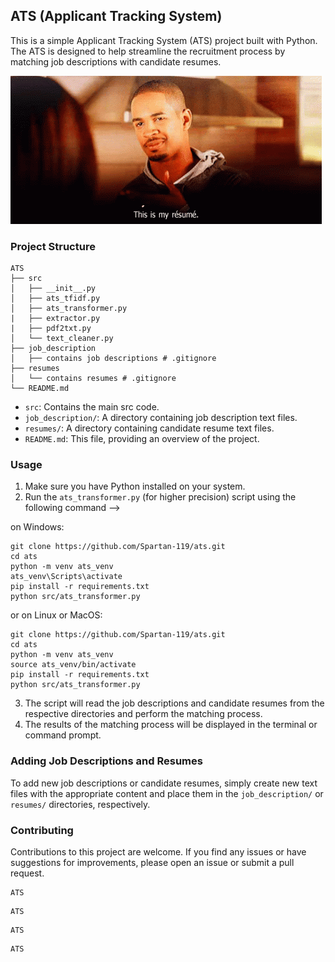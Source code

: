 ## ATS (Applicant Tracking System)

This is a simple Applicant Tracking System (ATS) project built with Python. The ATS is designed to help streamline the recruitment process by matching job descriptions with candidate resumes.

![ATS_Thumbnail](meta/This-is-my-resume-gif.gif)

### Project Structure

```
ATS
├── src
│   ├── __init__.py
│   ├── ats_tfidf.py
│   ├── ats_transformer.py
|   ├── extractor.py
|   ├── pdf2txt.py
│   └── text_cleaner.py
├── job_description
│   ├── contains job descriptions # .gitignore
├── resumes
│   └── contains resumes # .gitignore
└── README.md
```

- `src`: Contains the main src code.
- `job_description/`: A directory containing job description text files.
- `resumes/`: A directory containing candidate resume text files.
- `README.md`: This file, providing an overview of the project.

### Usage

1. Make sure you have Python installed on your system.
2. Run the `ats_transformer.py` (for higher precision) script using the following command -->

on Windows:

   ```
   git clone https://github.com/Spartan-119/ats.git
   cd ats
   python -m venv ats_venv
   ats_venv\Scripts\activate
   pip install -r requirements.txt
   python src/ats_transformer.py
   ```
or on Linux or MacOS:

   ```
   git clone https://github.com/Spartan-119/ats.git
   cd ats
   python -m venv ats_venv
   source ats_venv/bin/activate
   pip install -r requirements.txt
   python src/ats_transformer.py
   ```
3. The script will read the job descriptions and candidate resumes from the respective directories and perform the matching process.
4. The results of the matching process will be displayed in the terminal or command prompt.

### Adding Job Descriptions and Resumes

To add new job descriptions or candidate resumes, simply create new text files with the appropriate content and place them in the `job_description/` or `resumes/` directories, respectively.

### Contributing

Contributions to this project are welcome. If you find any issues or have suggestions for improvements, please open an issue or submit a pull request.

```
ATS

```
```
ATS

```
```
ATS

```
```
ATS

```